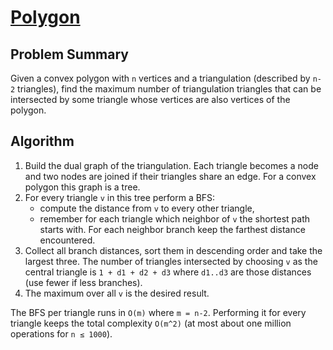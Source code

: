 # [Polygon](https://www.spoj.com/problems/POLY1/)

## Problem Summary
Given a convex polygon with `n` vertices and a triangulation (described by `n-2` triangles),
find the maximum number of triangulation triangles that can be intersected by some
triangle whose vertices are also vertices of the polygon.

## Algorithm
1. Build the dual graph of the triangulation.  Each triangle becomes a node and two
   nodes are joined if their triangles share an edge.  For a convex polygon this graph
   is a tree.
2. For every triangle `v` in this tree perform a BFS:
   - compute the distance from `v` to every other triangle,
   - remember for each triangle which neighbor of `v` the shortest path starts with.
   For each neighbor branch keep the farthest distance encountered.
3. Collect all branch distances, sort them in descending order and take the largest
   three.  The number of triangles intersected by choosing `v` as the central triangle is
   `1 + d1 + d2 + d3` where `d1..d3` are those distances (use fewer if less branches).
4. The maximum over all `v` is the desired result.

The BFS per triangle runs in `O(m)` where `m = n-2`.  Performing it for every triangle
keeps the total complexity `O(m^2)` (at most about one million operations for `n ≤ 1000`).
